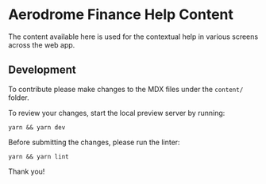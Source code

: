 # Aerodrome Finance Help Content

The content available here is used for the contextual help in various screens
across the web app.

## Development

To contribute please make changes to the MDX files under the `content/` folder.

To review your changes, start the local preview server by running:

```
yarn && yarn dev
```

Before submitting the changes, please run the linter:

```
yarn && yarn lint
```

Thank you!
